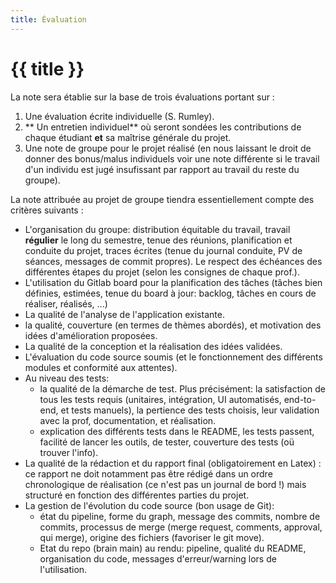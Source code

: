 ```yaml
---
title: Évaluation
---
```


# {{ title }}

La note sera établie sur la base de trois évaluations portant sur :

1. Une évaluation écrite individuelle (S. Rumley).
2. ** Un entretien individuel** où seront sondées les contributions de chaque étudiant **et** sa maîtrise
   générale du projet.
3. Une note de groupe pour le projet réalisé (en nous laissant le droit de donner des bonus/malus individuels voir une note différente si le travail d'un individu est jugé insufissant par rapport au travail du reste du groupe). 

La note attribuée au projet de groupe tiendra essentiellement compte des critères suivants :
 
- L'organisation du groupe: distribution équitable du travail, travail **régulier** le long du semestre, tenue des réunions, planification et conduite du projet, traces écrites (tenue du journal conduite, PV de séances, messages de commit propres). Le respect des échéances des différentes étapes du projet (selon les consignes de chaque prof.).
- L'utilisation du Gitlab board pour la planification des tâches (tâches bien définies, estimées, tenue du board à jour: backlog, tâches en cours de réaliser, réalisés, ...)	
- La qualité de l'analyse de l'application existante.
- la qualité, couverture (en termes de thèmes abordés), et motivation des idées d'amélioration
  proposées.
- La qualité de la conception et la réalisation des idées validées.
- L'évaluation du code source soumis (et le fonctionnement des différents modules et conformité aux attentes).
- Au niveau des tests: 
  - la qualité de la démarche de test. Plus précisément: la satisfaction de tous les tests requis (unitaires, intégration, UI automatisés, end-to-end, et tests manuels), la pertience des tests choisis, leur validation avec la prof, documentation, et réalisation. 
  - explication des différents tests dans le README, les tests passent, facilité de lancer les outils, de tester, couverture des tests (oü trouver l'info).
- La qualité de la rédaction et du rapport final (obligatoirement en Latex) : ce rapport ne doit
  notamment pas être rédigé dans un ordre chronologique de réalisation (ce n'est pas un journal de
  bord !) mais structuré en fonction des différentes parties du projet.
- La gestion de l'évolution du code source (bon usage de Git): 
  - état du pipeline, forme du graph, message des commits, nombre de commits, processus de merge (merge request, comments, approval, qui merge), origine des fichiers (favoriser le git move). 			
  - Etat du repo (brain main) au rendu: pipeline, qualité du README, organisation du code, messages d'erreur/warning lors de l'utilisation.
				

				